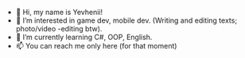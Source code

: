 - 👋 Hi, my name is Yevhenii!
- 👀 I’m interested in game dev, mobile dev. (Writing and editing texts; photo/video -editing btw).
- 🌱 I’m currently learning C#, OOP, English.
- 📫 You can reach me only here (for that moment)

<!---
eugegene/eugegene is a ✨ special ✨ repository because its `README.md` (this file) appears on your GitHub profile.
You can click the Preview link to take a look at your changes.
--->
